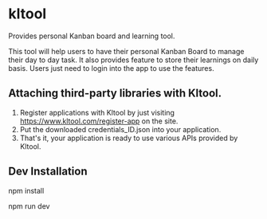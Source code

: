 # kltool
Provides personal Kanban board and learning tool.

This tool will help users to have their personal Kanban Board to manage their day to day task.
It also provides feature to store their learnings on daily basis.
Users just need to login into the app to use the features.

## Attaching third-party libraries with Kltool.
1. Register applications with Kltool by just visiting https://www.kltool.com/register-app on the site.
2. Put the downloaded credentials_ID.json into your application.
3. That's it, your application is ready to use various APIs provided by Kltool.

## Dev Installation
npm install

npm run dev
